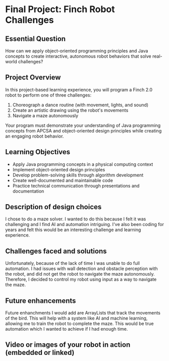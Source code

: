 # Final Project: Finch Robot Challenges

## Essential Question
How can we apply object-oriented programming principles and Java concepts to create interactive, autonomous robot behaviors that solve real-world challenges?

## Project Overview
In this project-based learning experience, you will program a Finch 2.0 robot to perform one of three challenges:
1. Choreograph a dance routine (with movement, lights, and sound)
2. Create an artistic drawing using the robot's movements
3. Navigate a maze autonomously

Your program must demonstrate your understanding of Java programming concepts from APCSA and object-oriented design principles while creating an engaging robot behavior.

## Learning Objectives
- Apply Java programming concepts in a physical computing context
- Implement object-oriented design principles
- Develop problem-solving skills through algorithm development
- Create well-documented and maintainable code
- Practice technical communication through presentations and documentation

## Description of design choices
I chose to do a maze solver. I wanted to do this because I felt it was challenging and I find AI and automation intriguing. I've also been coding for years and felt this would be an interesting challenge and learning experience.

## Challenges faced and solutions

Unfortunately, because of the lack of time I was unable to do full automation. I had issues with wall detection and obstacle perception with the robot, and did not get the robot to navigate the maze autonomously. Therefore, I decided to control my robot using input as a way to navigate the maze. 

## Future enhancements

Future enhanchments I would add are ArrayLists that track the movements of the bird. This will help with a system like AI and machine learning, allowing me to train the robot to complete the maze. This would be true automation which I wanted to achieve if I had enough time.

## Video or images of your robot in action (embedded or linked)

